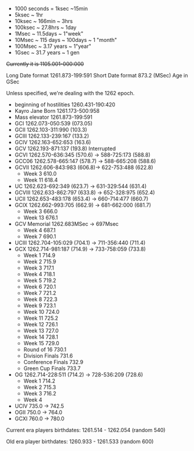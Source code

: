 * 1000 seconds = 1ksec ~15min
* 5ksec ~ 1hr
* 10ksec ~ 166min ~ 3hrs
* 100ksec ~ 27.8hrs ~ 1day
* 1Msec ~ 11.5days ~ 1"week"
* 10Msec ~ 115 days ~ 100days ~ 1 "month"
* 100Msec ~ 3.17 years ~ 1"year"
* 1Gsec ~ 31.7 years ~ 1 gen

~~Currently it is 1105.001-000:000~~

Long Date format 1261.873-199:591
Short Date format 873.2 (MSec)
Age in GSec

Unless specified, we're dealing with the 1262 epoch.

* beginning of hostilities 1260.431-190:420
* Kayro Jane Born 1261.173-500:958
* Mass elevator 1261.873-199:591
* GCI 1262.073-050:539 (073.05)
* GCII 1262.103-311:990 (103.3)
* GCIII 1262.133-239:167 (133.2)
* GCIV 1262.163-652:653 (163.6)
* GCV 1262.193-871:137 (193.8) Interrupted 
* GCVI 1262.570-636:345 (570.6) -> 588-725:173 (588.8)
* GCC06 1262.578-665:147 (578.7) -> 588-665:208 (588.6)
* GCVII 1262.606-843:983 (606.8)-> 622-753:488 (622.8)
	* Week 3 610.0
	* Week 11 618.4
* UC 1262.623-692:349 (623.7) -> 631-329:544 (631.4)
* GCVIII 1262.633-862:797 (633.8) -> 652-328:975 (652.4)
* UCII 1262.653-483:178 (653.4) -> 660-714:477 (660.7)
* GCIX 1262.662-993:705 (662.9) -> 681-662:000 (681.7)
	* Week 3 666.0
	* Week 13 676.1
* GCV Memorial 1262.683MSec -> 697Msec
	* Week 4 687.1
	* Week 7 690.1
* UCIII 1262.704-105:029 (704.1) -> 711-356:440 (711.4)
* GCX 1262.714-981:187 (714.9) ->  733-758:059 (733.8)
	* Week 1 714.9
	* Week 2 715.9
	* Week 3 717.1
	* Week 4 718.1
	* Week 5 719.2
	* Week 6 720.1
	* Week 7 721.2
	* Week 8 722.3
	* Week 9 723.1
	* Week 10 724.0
	* Week 11 725.2
	* Week 12 726.1
	* Week 13 727.0
	* Week 14 728.1
	* Week 15 729.0
	* Round of 16 730.1
	* Division Finals 731.6
	* Conference Finals 732.9
	* Green Cup Finals 733.7
* OG 1262.714-228:511 (714.2) -> 728-536:209 (728.6)
	* Week 1 714.2
	* Week 2 715.3
	* Week 3 716.2
	* Week 4 
* UCIV 735.0 -> 742.5
* OGII 750.0 -> 764.0
* GCXI 760.0 -> 780.0 



Current era players birthdates: 1261.514 - 1262.054 (random 540)

Old era player birthdates: 1260.933 - 1261.533 (random 600)
